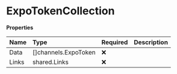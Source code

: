 # ExpoTokenCollection

**Properties**

| Name  | Type                 | Required | Description |
| :---- | :------------------- | :------- | :---------- |
| Data  | []channels.ExpoToken | ❌       |             |
| Links | shared.Links         | ❌       |             |
